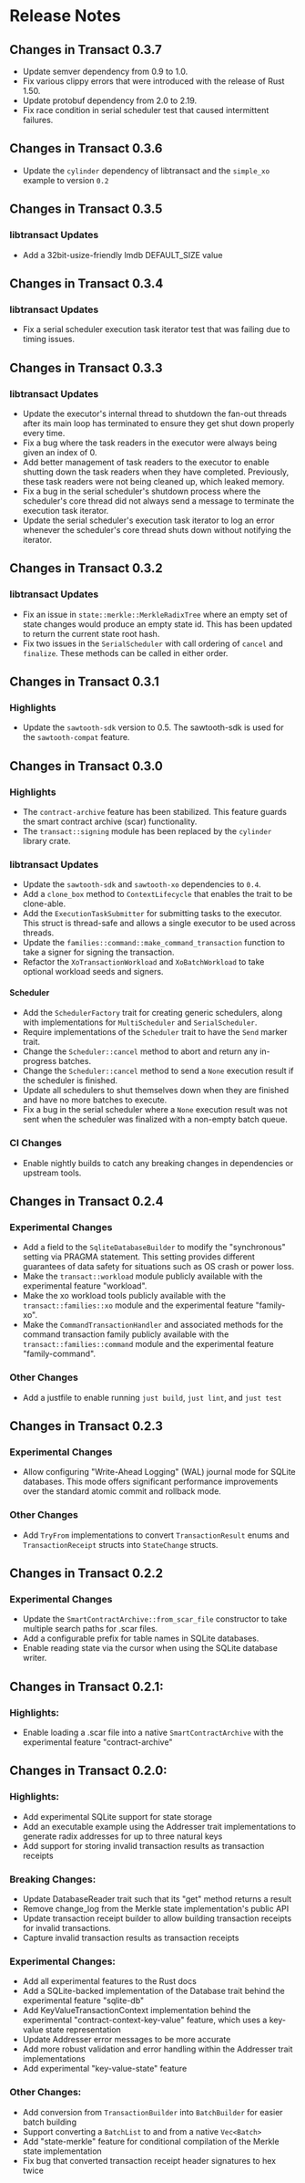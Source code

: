 # Release Notes

## Changes in Transact 0.3.7

* Update semver dependency from 0.9 to 1.0.
* Fix various clippy errors that were introduced with the release of Rust 1.50.
* Update protobuf dependency from 2.0 to 2.19.
* Fix race condition in serial scheduler test that caused intermittent failures.

## Changes in Transact 0.3.6

* Update the `cylinder` dependency of libtransact and the `simple_xo` example to
  version `0.2`

## Changes in Transact 0.3.5

### libtransact Updates

* Add a 32bit-usize-friendly lmdb DEFAULT_SIZE value

## Changes in Transact 0.3.4

### libtransact Updates

* Fix a serial scheduler execution task iterator test that was failing due to
  timing issues.

## Changes in Transact 0.3.3

### libtransact Updates

* Update the executor's internal thread to shutdown the fan-out threads after
  its main loop has terminated to ensure they get shut down properly every time.
* Fix a bug where the task readers in the executor were always being given an
  index of 0.
* Add better management of task readers to the executor to enable shutting down
  the task readers when they have completed. Previously, these task readers were
  not being cleaned up, which leaked memory.
* Fix a bug in the serial scheduler's shutdown process where the scheduler's
  core thread did not always send a message to terminate the execution task
  iterator.
* Update the serial scheduler's execution task iterator to log an error whenever
  the scheduler's core thread shuts down without notifying the iterator.

## Changes in Transact 0.3.2

### libtransact Updates

* Fix an issue in `state::merkle::MerkleRadixTree` where an empty set of state
  changes would produce an empty state id. This has been updated to return the
  current state root hash.
* Fix two issues in the `SerialScheduler` with call ordering of `cancel` and
  `finalize`.  These methods can be called in either order.

## Changes in Transact 0.3.1

### Highlights

* Update the `sawtooth-sdk` version to 0.5. The sawtooth-sdk is used for the
  `sawtooth-compat` feature.

## Changes in Transact 0.3.0

### Highlights

* The `contract-archive` feature has been stabilized. This feature guards the
  smart contract archive (scar) functionality.
* The `transact::signing` module has been replaced by the `cylinder` library
  crate.

### libtransact Updates

* Update the `sawtooth-sdk` and `sawtooth-xo` dependencies to `0.4`.
* Add a `clone_box` method to `ContextLifecycle` that enables the trait to be
  clone-able.
* Add the `ExecutionTaskSubmitter` for submitting tasks to the executor. This
  struct is thread-safe and allows a single executor to be used across threads.
* Update the `families::command::make_command_transaction` function to take a
  signer for signing the transaction.
* Refactor the `XoTransactionWorkload` and `XoBatchWorkload` to take optional
  workload seeds and signers.

#### Scheduler

* Add the `SchedulerFactory` trait for creating generic schedulers, along with
  implementations for `MultiScheduler` and `SerialScheduler`.
* Require implementations of the `Scheduler` trait to have the `Send` marker
  trait.
* Change the `Scheduler::cancel` method to abort and return any in-progress
  batches.
* Change the `Scheduler::cancel` method to send a `None` execution result if the
  scheduler is finished.
* Update all schedulers to shut themselves down when they are finished and have
  no more batches to execute.
* Fix a bug in the serial scheduler where a `None` execution result was not sent
  when the scheduler was finalized with a non-empty batch queue.

### CI Changes

* Enable nightly builds to catch any breaking changes in dependencies or
  upstream tools.

## Changes in Transact 0.2.4

### Experimental Changes

* Add a field to the `SqliteDatabaseBuilder` to modify the "synchronous" setting
  via PRAGMA statement. This setting provides different guarantees of data
  safety for situations such as OS crash or power loss.
* Make the `transact::workload` module publicly available with the experimental
  feature "workload".
* Make the xo workload tools publicly available with the
  `transact::families::xo` module and the experimental feature "family-xo".
* Make the `CommandTransactionHandler` and associated methods for the command
  transaction family publicly available with the `transact::families::command`
  module and the experimental feature "family-command".

### Other Changes

* Add a justfile to enable running `just build`, `just lint`, and `just test`

## Changes in Transact 0.2.3

### Experimental Changes

* Allow configuring "Write-Ahead Logging" (WAL) journal mode for SQLite
  databases. This mode offers significant performance improvements over the
  standard atomic commit and rollback mode.

### Other Changes

* Add `TryFrom` implementations to convert `TransactionResult` enums and
  `TransactionReceipt` structs into `StateChange` structs.

## Changes in Transact 0.2.2

### Experimental Changes

* Update the `SmartContractArchive::from_scar_file` constructor to take multiple
  search paths for .scar files.
* Add a configurable prefix for table names in SQLite databases.
* Enable reading state via the cursor when using the SQLite database writer.

## Changes in Transact 0.2.1:

### Highlights:

* Enable loading a .scar file into a native `SmartContractArchive` with the
  experimental feature "contract-archive"

## Changes in Transact 0.2.0:

### Highlights:

* Add experimental SQLite support for state storage
* Add an executable example using the Addresser trait implementations to
  generate radix addresses for up to three natural keys
* Add support for storing invalid transaction results as transaction receipts

### Breaking Changes:

* Update DatabaseReader trait such that its "get" method returns a result
* Remove change_log from the Merkle state implementation's public API
* Update transaction receipt builder to allow building transaction receipts for
  invalid transactions.
* Capture invalid transaction results as transaction receipts

### Experimental Changes:

* Add all experimental features to the Rust docs
* Add a SQLite-backed implementation of the Database trait behind the
  experimental feature "sqlite-db"
* Add KeyValueTransactionContext implementation behind the experimental
  "contract-context-key-value" feature, which uses a key-value state
  representation
* Update Addresser error messages to be more accurate
* Add more robust validation and error handling within the Addresser trait
  implementations
* Add experimental "key-value-state" feature

### Other Changes:

* Add conversion from `TransactionBuilder` into `BatchBuilder` for easier batch
  building
* Support converting a `BatchList` to and from a native `Vec<Batch>`
* Add "state-merkle" feature for conditional compilation of the Merkle state
  implementation
* Fix bug that converted transaction receipt header signatures to hex twice
